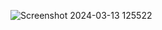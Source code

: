 ![Screenshot 2024-03-13 125522](https://github.com/Vicky2509/Virat-Kohli-Statistics-Analysis-Dashboard/assets/77223381/e6695f88-1530-4864-bce9-5f03f731345c)
